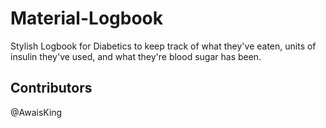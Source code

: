# Material-Logbook
Stylish Logbook for Diabetics to keep track of what they've eaten, units of insulin they've used, and what they're blood sugar has been.


## Contributors
@AwaisKing
